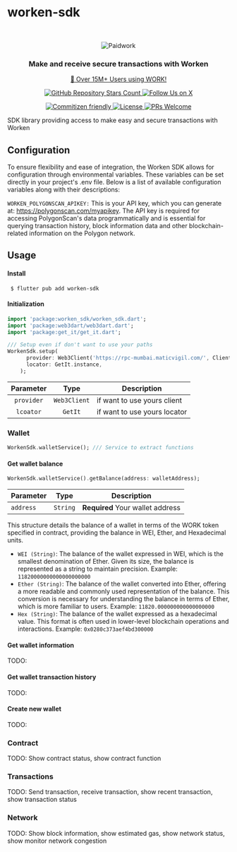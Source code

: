 # worken-sdk

<br />
<p align="center">
  <img src="https://zrcdn.net/images/logos/paidwork/paidwork-logo-header-mobile-bitlabs.png" alt="Paidwork" />
</p>

<h3 align="center">
  Make and receive secure transactions with Worken
</h3>
<p align="center">
  <a href="https://www.paidwork.com/?utm_source=github.com&utm_medium=referral&utm_campaign=readme">🚀 Over 15M+ Users using WORK!</a>
</p>

<p align="center">
  <a href="https://github.com/paidworkco/worken-sdk-flutter">
    <img alt="GitHub Repository Stars Count" src="https://img.shields.io/github/stars/paidworkco/worken-sdk-flutter?style=social" />
  </a>
    <a href="https://x.com/paidworkco">
        <img alt="Follow Us on X" src="https://img.shields.io/twitter/follow/paidworkco?style=social" />
    </a>
</p>
<p align="center">
    <a href="http://commitizen.github.io/cz-cli/">
        <img alt="Commitizen friendly" src="https://img.shields.io/badge/commitizen-friendly-brightgreen.svg" />
    </a>
    <a href="https://github.com/paidworkco/worken-sdk-flutter">
        <img alt="License" src="https://img.shields.io/github/license/paidworkco/worken-sdk-php" />
    </a>
    <a href="https://github.com/paidworkco/worken-sdk-flutter/pulls">
        <img alt="PRs Welcome" src="https://img.shields.io/badge/PRs-welcome-brightgreen.svg" />
    </a>
</p>

SDK library providing access to make easy and secure transactions with Worken



## Configuration
To ensure flexibility and ease of integration, the Worken SDK allows for configuration through environmental variables. These variables can be set directly in your project's .env file. Below is a list of available configuration variables along with their descriptions:

```WORKEN_POLYGONSCAN_APIKEY:``` This is your API key, which you can generate at: https://polygonscan.com/myapikey. The API key is required for accessing PolygonScan's data programmatically and is essential for querying transaction history, block information data and other blockchain-related information on the Polygon network.
## Usage
#### Install

```
 $ flutter pub add worken-sdk 
```
#### Initialization
```dart
import 'package:worken_sdk/worken_sdk.dart';
import 'package:web3dart/web3dart.dart';
import 'package:get_it/get_it.dart';

/// Setup even if don't want to use your paths
WorkenSdk.setup( 
      provider: Web3Client('https://rpc-mumbai.maticvigil.com/', Client()),
      locator: GetIt.instance,
    );
```
| **Parameter** | **Type** | **Description** |
|:------:|:----:|----
| ```provider``` | ```Web3Client``` | if want to use yours client |
| ```lcoator``` | ```GetIt``` | if want to use yours locator |
### Wallet
```dart
WorkenSdk.walletService(); /// Service to extract functions
```
#### Get wallet balance
```dart
WorkenSdk.walletService().getBalance(address: walletAddress);
```
| **Parameter** | **Type** | **Description** |
------|----|----
| ``address`` | ``String`` | **Required** Your wallet address |

This structure details the balance of a wallet in terms of the WORK token specified in contract, providing the balance in WEI, Ether, and Hexadecimal units.

 - ``WEI (String)``: The balance of the wallet expressed in WEI, which is the smallest denomination of Ether. Given its size, the balance is represented as a string to maintain precision. Example: ``11820000000000000000000``
 - ``Ether (String)``: The balance of the wallet converted into Ether, offering a more readable and commonly used representation of the balance. This conversion is necessary for understanding the balance in terms of Ether, which is more familiar to users. Example: ``11820.000000000000000000``
 - ``Hex (String)``: The balance of the wallet expressed as a hexadecimal value. This format is often used in lower-level blockchain operations and interactions. Example: ``0x0280c373aef4bd300000``
#### Get wallet information
TODO: 

#### Get wallet transaction history
TODO: 

#### Create new wallet
TODO: 

### Contract

TODO: Show contract status, show contract  function

### Transactions

TODO: Send transaction, receive transaction, show recent transaction, show transaction status

### Network

TODO: Show block information, show estimated gas, show network status, show monitor network congestion
